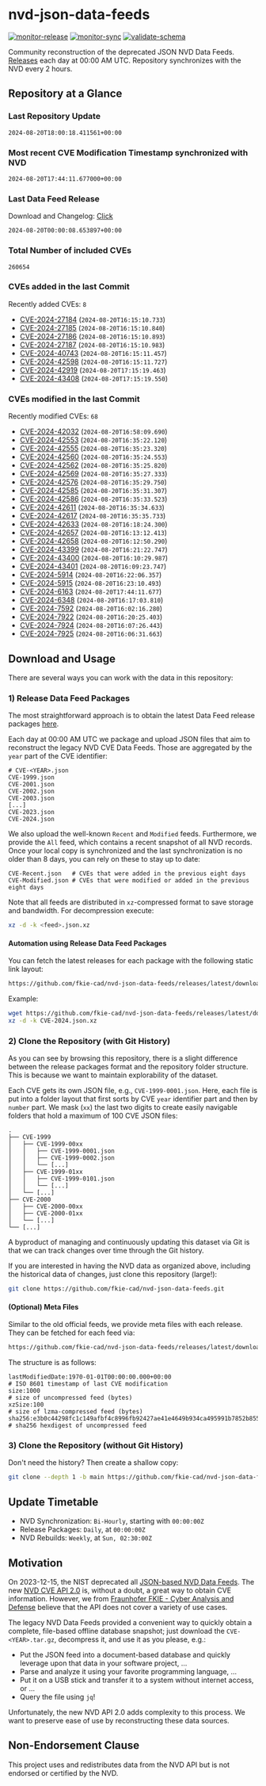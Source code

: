 # nvd-json-data-feeds

[![monitor-release](https://github.com/fkie-cad/nvd-json-data-feeds/actions/workflows/monitor_release.yml/badge.svg)](https://github.com/fkie-cad/nvd-json-data-feeds/actions/workflows/monitor_release.yml)
[![monitor-sync](https://github.com/fkie-cad/nvd-json-data-feeds/actions/workflows/monitor_sync.yml/badge.svg)](https://github.com/fkie-cad/nvd-json-data-feeds/actions/workflows/monitor_sync.yml)
[![validate-schema](https://github.com/fkie-cad/nvd-json-data-feeds/actions/workflows/validate_schema.yml/badge.svg)](https://github.com/fkie-cad/nvd-json-data-feeds/actions/workflows/validate_schema.yml)

Community reconstruction of the deprecated JSON NVD Data Feeds.
[Releases](https://github.com/fkie-cad/nvd-json-data-feeds/releases/latest) each day at 00:00 AM UTC.
Repository synchronizes with the NVD every 2 hours.

## Repository at a Glance

### Last Repository Update

```plain
2024-08-20T18:00:18.411561+00:00
```

### Most recent CVE Modification Timestamp synchronized with NVD

```plain
2024-08-20T17:44:11.677000+00:00
```

### Last Data Feed Release

Download and Changelog: [Click](https://github.com/fkie-cad/nvd-json-data-feeds/releases/latest)

```plain
2024-08-20T00:00:08.653897+00:00
```

### Total Number of included CVEs

```plain
260654
```

### CVEs added in the last Commit

Recently added CVEs: `8`

- [CVE-2024-27184](CVE-2024/CVE-2024-271xx/CVE-2024-27184.json) (`2024-08-20T16:15:10.733`)
- [CVE-2024-27185](CVE-2024/CVE-2024-271xx/CVE-2024-27185.json) (`2024-08-20T16:15:10.840`)
- [CVE-2024-27186](CVE-2024/CVE-2024-271xx/CVE-2024-27186.json) (`2024-08-20T16:15:10.893`)
- [CVE-2024-27187](CVE-2024/CVE-2024-271xx/CVE-2024-27187.json) (`2024-08-20T16:15:10.983`)
- [CVE-2024-40743](CVE-2024/CVE-2024-407xx/CVE-2024-40743.json) (`2024-08-20T16:15:11.457`)
- [CVE-2024-42598](CVE-2024/CVE-2024-425xx/CVE-2024-42598.json) (`2024-08-20T16:15:11.727`)
- [CVE-2024-42919](CVE-2024/CVE-2024-429xx/CVE-2024-42919.json) (`2024-08-20T17:15:19.463`)
- [CVE-2024-43408](CVE-2024/CVE-2024-434xx/CVE-2024-43408.json) (`2024-08-20T17:15:19.550`)


### CVEs modified in the last Commit

Recently modified CVEs: `68`

- [CVE-2024-42032](CVE-2024/CVE-2024-420xx/CVE-2024-42032.json) (`2024-08-20T16:58:09.690`)
- [CVE-2024-42553](CVE-2024/CVE-2024-425xx/CVE-2024-42553.json) (`2024-08-20T16:35:22.120`)
- [CVE-2024-42555](CVE-2024/CVE-2024-425xx/CVE-2024-42555.json) (`2024-08-20T16:35:23.320`)
- [CVE-2024-42560](CVE-2024/CVE-2024-425xx/CVE-2024-42560.json) (`2024-08-20T16:35:24.553`)
- [CVE-2024-42562](CVE-2024/CVE-2024-425xx/CVE-2024-42562.json) (`2024-08-20T16:35:25.820`)
- [CVE-2024-42569](CVE-2024/CVE-2024-425xx/CVE-2024-42569.json) (`2024-08-20T16:35:27.333`)
- [CVE-2024-42576](CVE-2024/CVE-2024-425xx/CVE-2024-42576.json) (`2024-08-20T16:35:29.750`)
- [CVE-2024-42585](CVE-2024/CVE-2024-425xx/CVE-2024-42585.json) (`2024-08-20T16:35:31.307`)
- [CVE-2024-42586](CVE-2024/CVE-2024-425xx/CVE-2024-42586.json) (`2024-08-20T16:35:33.523`)
- [CVE-2024-42611](CVE-2024/CVE-2024-426xx/CVE-2024-42611.json) (`2024-08-20T16:35:34.633`)
- [CVE-2024-42617](CVE-2024/CVE-2024-426xx/CVE-2024-42617.json) (`2024-08-20T16:35:35.733`)
- [CVE-2024-42633](CVE-2024/CVE-2024-426xx/CVE-2024-42633.json) (`2024-08-20T16:18:24.300`)
- [CVE-2024-42657](CVE-2024/CVE-2024-426xx/CVE-2024-42657.json) (`2024-08-20T16:13:12.413`)
- [CVE-2024-42658](CVE-2024/CVE-2024-426xx/CVE-2024-42658.json) (`2024-08-20T16:12:50.290`)
- [CVE-2024-43399](CVE-2024/CVE-2024-433xx/CVE-2024-43399.json) (`2024-08-20T16:21:22.747`)
- [CVE-2024-43400](CVE-2024/CVE-2024-434xx/CVE-2024-43400.json) (`2024-08-20T16:10:29.987`)
- [CVE-2024-43401](CVE-2024/CVE-2024-434xx/CVE-2024-43401.json) (`2024-08-20T16:09:23.747`)
- [CVE-2024-5914](CVE-2024/CVE-2024-59xx/CVE-2024-5914.json) (`2024-08-20T16:22:06.357`)
- [CVE-2024-5915](CVE-2024/CVE-2024-59xx/CVE-2024-5915.json) (`2024-08-20T16:23:10.493`)
- [CVE-2024-6163](CVE-2024/CVE-2024-61xx/CVE-2024-6163.json) (`2024-08-20T17:44:11.677`)
- [CVE-2024-6348](CVE-2024/CVE-2024-63xx/CVE-2024-6348.json) (`2024-08-20T16:17:03.810`)
- [CVE-2024-7592](CVE-2024/CVE-2024-75xx/CVE-2024-7592.json) (`2024-08-20T16:02:16.280`)
- [CVE-2024-7922](CVE-2024/CVE-2024-79xx/CVE-2024-7922.json) (`2024-08-20T16:20:25.403`)
- [CVE-2024-7924](CVE-2024/CVE-2024-79xx/CVE-2024-7924.json) (`2024-08-20T16:07:26.443`)
- [CVE-2024-7925](CVE-2024/CVE-2024-79xx/CVE-2024-7925.json) (`2024-08-20T16:06:31.663`)


## Download and Usage

There are several ways you can work with the data in this repository:

### 1) Release Data Feed Packages

The most straightforward approach is to obtain the latest Data Feed release packages [here](https://github.com/fkie-cad/nvd-json-data-feeds/releases/latest).

Each day at 00:00 AM UTC we package and upload JSON files that aim to reconstruct the legacy NVD CVE Data Feeds.
Those are aggregated by the `year` part of the CVE identifier:

```
# CVE-<YEAR>.json
CVE-1999.json
CVE-2001.json
CVE-2002.json
CVE-2003.json
[...]
CVE-2023.json
CVE-2024.json
```

We also upload the well-known `Recent` and `Modified` feeds.
Furthermore, we provide the `All` feed, which contains a recent snapshot of all NVD records.
Once your local copy is synchronized and the last synchronization is no older than 8 days, you can rely on these to stay up to date:

```plain
CVE-Recent.json   # CVEs that were added in the previous eight days
CVE-Modified.json # CVEs that were modified or added in the previous eight days
```

Note that all feeds are distributed in `xz`-compressed format to save storage and bandwidth.
For decompression execute:

```sh
xz -d -k <feed>.json.xz
```

#### Automation using Release Data Feed Packages

You can fetch the latest releases for each package with the following static link layout:

```sh
https://github.com/fkie-cad/nvd-json-data-feeds/releases/latest/download/CVE-<YEAR>.json.xz
```

Example:

```sh
wget https://github.com/fkie-cad/nvd-json-data-feeds/releases/latest/download/CVE-2024.json.xz
xz -d -k CVE-2024.json.xz
```

### 2) Clone the Repository (with Git History)

As you can see by browsing this repository, there is a slight difference between the release packages format and the repository folder structure.
This is because we want to maintain explorability of the dataset.

Each CVE gets its own JSON file, e.g., `CVE-1999-0001.json`.
Here, each file is put into a folder layout that first sorts by CVE `year` identifier part and then by `number` part.
We mask (`xx`) the last two digits to create easily navigable folders that hold a maximum of 100 CVE JSON files:

```plain
.
├── CVE-1999
│   ├── CVE-1999-00xx
│   │   ├── CVE-1999-0001.json
│   │   ├── CVE-1999-0002.json
│   │   └── [...]
│   ├── CVE-1999-01xx
│   │   ├── CVE-1999-0101.json
│   │   └── [...]
│   └── [...]
├── CVE-2000
│   ├── CVE-2000-00xx
│   ├── CVE-2000-01xx
│   └── [...]
└── [...]
```

A byproduct of managing and continuously updating this dataset via Git is that we can track changes over time through the Git history.

If you are interested in having the NVD data as organized above, including the historical data of changes, just clone this repository (large!):

```sh
git clone https://github.com/fkie-cad/nvd-json-data-feeds.git
```

#### (Optional) Meta Files

Similar to the old official feeds, we provide meta files with each release. They can be fetched for each feed via:

```sh
https://github.com/fkie-cad/nvd-json-data-feeds/releases/latest/download/CVE-<YEAR>.meta
```

The structure is as follows:

```plain
lastModifiedDate:1970-01-01T00:00:00.000+00:00                          # ISO 8601 timestamp of last CVE modification
size:1000                                                               # size of uncompressed feed (bytes)
xzSize:100                                                              # size of lzma-compressed feed (bytes)
sha256:e3b0c44298fc1c149afbf4c8996fb92427ae41e4649b934ca495991b7852b855 # sha256 hexdigest of uncompressed feed
```

### 3) Clone the Repository (without Git History)

Don't need the history? Then create a shallow copy:

```sh
git clone --depth 1 -b main https://github.com/fkie-cad/nvd-json-data-feeds.git
```


## Update Timetable

* NVD Synchronization: `Bi-Hourly`, starting with `00:00:00Z`
* Release Packages: `Daily`, at `00:00:00Z`
* NVD Rebuilds: `Weekly`, at `Sun, 02:30:00Z`


## Motivation

On 2023-12-15, the NIST deprecated all [JSON-based NVD Data Feeds](https://nvd.nist.gov/vuln/data-feeds#divRetirementBanner-1).
The new [NVD CVE API 2.0](https://nvd.nist.gov/developers/vulnerabilities) is, without a doubt, a great way to obtain CVE information.
However, we from [Fraunhofer FKIE - Cyber Analysis and Defense](https://www.fkie.fraunhofer.de/en/departments/cad.html) believe that the API does not cover a variety of use cases.

The legacy NVD Data Feeds provided a convenient way to quickly obtain a complete, file-based offline database snapshot; just download the `CVE-<YEAR>.tar.gz`, decompress it, and use it as you please, e.g.:

- Put the JSON feed into a document-based database and quickly leverage upon that data in your software project, ...
- Parse and analyze it using your favorite programming language, ...
- Put it on a USB stick and transfer it to a system without internet access, or ...
- Query the file using `jq`!

Unfortunately, the new NVD API 2.0 adds complexity to this process.
We want to preserve ease of use by reconstructing these data sources.

## Non-Endorsement Clause

This project uses and redistributes data from the NVD API but is not endorsed or certified by the NVD.